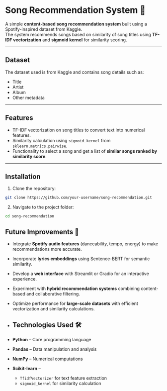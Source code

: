 
# Song Recommendation System 🎵

A simple **content-based song recommendation system** built using a Spotify-inspired dataset from Kaggle.  
The system recommends songs based on similarity of song titles using **TF-IDF vectorization** and **sigmoid kernel** for similarity scoring.

---

## Dataset

The dataset used is from Kaggle and contains song details such as:
- Title
- Artist
- Album
- Other metadata



---

## Features

- TF-IDF vectorization on song titles to convert text into numerical features.
- Similarity calculation using `sigmoid_kernel` from `sklearn.metrics.pairwise`.
- Functionality to select a song and get a list of **similar songs ranked by similarity score**.

---

## Installation

1. Clone the repository:
```bash
git clone https://github.com/your-username/song-recommendation.git
```

2. Navigate to the project folder:
```bash
cd song-recommendation
```
## Future Improvements 🚀

- Integrate **Spotify audio features** (danceability, tempo, energy) to make recommendations more accurate.  
- Incorporate **lyrics embeddings** using Sentence-BERT for semantic similarity.  
- Develop a **web interface** with Streamlit or Gradio for an interactive experience.  
- Experiment with **hybrid recommendation systems** combining content-based and collaborative filtering.  
- Optimize performance for **large-scale datasets** with efficient vectorization and similarity calculations.

- ## Technologies Used 🛠️

- **Python** – Core programming language  
- **Pandas** – Data manipulation and analysis  
- **NumPy** – Numerical computations  
- **Scikit-learn** –  
  - `TfidfVectorizer` for text feature extraction  
  - `sigmoid_kernel` for similarity calculation


